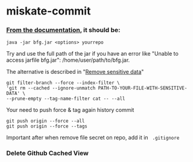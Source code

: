 # miskate-commit

### [From the documentation](https://rtyley.github.io/bfg-repo-cleaner/0), it should be:

```
java -jar bfg.jar <options> yourrepo

```
Try and use the full path of the jar if you have an error like "Unable to access jarfile bfg.jar": /home/user/path/to/bfg.jar.

The alternative is described in "[Remove sensitive data](https://docs.github.com/en/github/authenticating-to-github/removing-sensitive-data-from-a-repository)"

```
git filter-branch --force --index-filter \
'git rm --cached --ignore-unmatch PATH-TO-YOUR-FILE-WITH-SENSITIVE-DATA' \
--prune-empty --tag-name-filter cat -- --all
```
Your need to push force & tag again history commit
```
git push origin --force --all
git push origin --force --tags
```

Important after when remove file secret on repo, add it in ``` .gitignore``` 

### Delete Github Cached View





